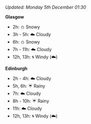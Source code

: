 *Updated: Monday 5th December 01:30*

**Glasgow**

* 2h: :snowman: Snowy
* 3h - 5h: :cloud: Cloudy
* 6h: :snowman: Snowy
* 7h - 11h: :cloud: Cloudy
* 12h, 13h: :cyclone: Windy (:cloud:)

**Edinburgh**

* 2h - 4h: :cloud: Cloudy
* 5h, 6h: :umbrella: Rainy
* 7h: :cloud: Cloudy
* 8h - 10h: :umbrella: Rainy
* 11h: :cloud: Cloudy
* 12h, 13h: :cyclone: Windy (:cloud:)
